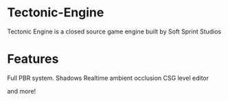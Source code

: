 # Tectonic-Engine
Tectonic Engine is a closed source game engine built by Soft Sprint Studios

# Features

Full PBR system.
Shadows
Realtime ambient occlusion
CSG level editor

and more!
